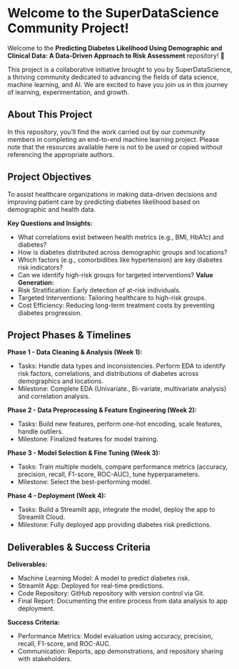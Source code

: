 # Welcome to the SuperDataScience Community Project!
Welcome to the **Predicting Diabetes Likelihood Using Demographic and Clinical Data: A Data-Driven Approach to Risk Assessment** repository! 🎉

This project is a collaborative initiative brought to you by SuperDataScience, a thriving community dedicated to advancing the fields of data science, machine learning, and AI. We are excited to have you join us in this journey of learning, experimentation, and growth.

## About This Project
In this repository, you’ll find the work carried out by our community members in completing an end-to-end machine learning project. Please note that the resources available here is not to be used or copied without referencing the appropriate authors.

## Project Objectives
To assist healthcare organizations in making data-driven decisions and improving patient care by predicting diabetes likelihood based on demographic and health data.

**Key Questions and Insights:**
- What correlations exist between health metrics (e.g., BMI, HbA1c) and diabetes?
- How is diabetes distributed across demographic groups and locations?
- Which factors (e.g., comorbidities like hypertension) are key diabetes risk indicators?
- Can we identify high-risk groups for targeted interventions?
**Value Generation:**
- Risk Stratification: Early detection of at-risk individuals.
- Targeted Interventions: Tailoring healthcare to high-risk groups.
- Cost Efficiency: Reducing long-term treatment costs by preventing diabetes progression.


## Project Phases & Timelines
**Phase 1 - Data Cleaning & Analysis (Week 1):**
- Tasks: Handle data types and inconsistencies. Perform EDA to identify risk factors, correlations, and distributions of diabetes across demographics and locations.
- Milestone: Complete EDA (Univariate., Bi-variate, multivariate analysis) and correlation analysis.

**Phase 2 - Data Preprocessing & Feature Engineering (Week 2):**
- Tasks: Build new features, perform one-hot encoding, scale features, handle outliers.
- Milestone: Finalized features for model training.

**Phase 3 - Model Selection & Fine Tuning (Week 3):**
- Tasks: Train multiple models, compare performance metrics (accuracy, precision, recall, F1-score, ROC-AUC), tune hyperparameters.
- Milestone: Select the best-performing model.

**Phase 4 - Deployment (Week 4):**
- Tasks: Build a Streamlit app, integrate the model, deploy the app to Streamlit Cloud.
- Milestone: Fully deployed app providing diabetes risk predictions.

## Deliverables & Success Criteria
**Deliverables:**
- Machine Learning Model: A model to predict diabetes risk.
- Streamlit App: Deployed for real-time predictions.
- Code Repository: GitHub repository with version control via Git.
- Final Report: Documenting the entire process from data analysis to app deployment.

**Success Criteria:**
- Performance Metrics: Model evaluation using accuracy, precision, recall, F1-score, and ROC-AUC.
- Communication: Reports, app demonstrations, and repository sharing with stakeholders.
